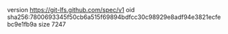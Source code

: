version https://git-lfs.github.com/spec/v1
oid sha256:7800693345f50cb6a515f69894bdfcc30c98929e8adf94e3821ecfebc9e1fb9a
size 7247
